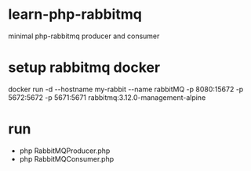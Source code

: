 # learn-php-rabbitmq
minimal php-rabbitmq producer and consumer

# setup rabbitmq docker
docker run -d --hostname my-rabbit --name rabbitMQ -p 8080:15672 -p 5672:5672 -p 5671:5671 rabbitmq:3.12.0-management-alpine

# run
- php RabbitMQProducer.php
- php RabbitMQConsumer.php
